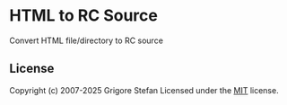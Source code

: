 # HTML to RC Source

Convert HTML file/directory to RC source

## License

Copyright (c) 2007-2025 Grigore Stefan
Licensed under the [MIT](LICENSE) license.
